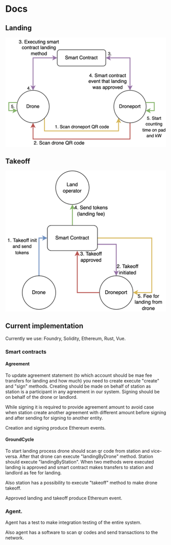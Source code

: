# Docs

## Landing

![](./images/landing.png)

## Takeoff

![](./images/takeoff.png)

## Current implementation

Currently we use: Foundry, Solidity, Ethereum, Rust, Vue.

### Smart contracts

#### Agreement

To update agreement statement (to which account should be mae fee transfers for landing and how much) you need to create execute "create" and "sign" methods. Creating should be made on behalf of station as station is a participant in any agreement in our system. Signing should be on behalf of the drone or landlord.

While signing it is required to provide agreement amount to avoid case when station create another agreement with different amount before signing and after sending for signing to another entity.

Creation and signing produce Ethereum events.

#### GroundCycle

To start landing process drone should scan qr code from station and vice-versa. After that drone can execute "landingByDrone" method. Station should execute "landingByStation". When two methods were executed landing is approved and smart contract makes transfers to station and landlord as fee for landing.

Also station has a possibility to execute "takeoff" method to make drone takeoff.

Approved landing and takeoff produce Ethereum event.

### Agent.

Agent has a test to make integration testing of the entire system.

Also agent has a software to scan qr codes and send transactions to the network.
